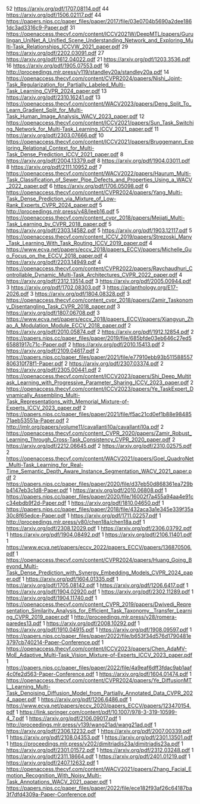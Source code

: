 52 https://arxiv.org/pdf/1707.08114.pdf
44 https://arxiv.org/pdf/1506.02117.pdf
44 https://papers.nips.cc/paper_files/paper/2017/file/03e0704b5690a2dee1861dc3ad3316c9-Paper.pdf
31 https://openaccess.thecvf.com/content/ICCV2021W/DeepMTL/papers/Gurulingan_UniNet_A_Unified_Scene_Understanding_Network_and_Exploring_Multi-Task_Relationships_ICCVW_2021_paper.pdf
29 https://arxiv.org/pdf/2202.03091.pdf
27 https://arxiv.org/pdf/1612.04022.pdf
21 https://arxiv.org/pdf/1203.3536.pdf
16 https://arxiv.org/pdf/1905.07553.pdf
16 http://proceedings.mlr.press/v119/standley20a/standley20a.pdf
14 https://openaccess.thecvf.com/content/CVPR2024/papers/Nishi_Joint-Task_Regularization_for_Partially_Labeled_Multi-Task_Learning_CVPR_2024_paper.pdf
13 https://arxiv.org/pdf/2310.16241.pdf
13 https://openaccess.thecvf.com/content/WACV2023/papers/Deng_Split_To_Learn_Gradient_Split_for_Multi-Task_Human_Image_Analysis_WACV_2023_paper.pdf
12 https://openaccess.thecvf.com/content/ICCV2021/papers/Sun_Task_Switching_Network_for_Multi-Task_Learning_ICCV_2021_paper.pdf
11 https://arxiv.org/pdf/2303.07666.pdf
10 https://openaccess.thecvf.com/content/ICCV2021/papers/Bruggemann_Exploring_Relational_Context_for_Multi-Task_Dense_Prediction_ICCV_2021_paper.pdf
8 https://arxiv.org/pdf/2004.13379.pdf
8 https://arxiv.org/pdf/1904.03011.pdf
8 https://arxiv.org/pdf/2111.10952.pdf
7 https://openaccess.thecvf.com/content/WACV2022/papers/Haurum_Multi-Task_Classification_of_Sewer_Pipe_Defects_and_Properties_Using_a_WACV_2022_paper.pdf
6 https://arxiv.org/pdf/1706.05098.pdf
6 https://openaccess.thecvf.com/content/CVPR2024/papers/Yang_Multi-Task_Dense_Prediction_via_Mixture_of_Low-Rank_Experts_CVPR_2024_paper.pdf
5 http://proceedings.mlr.press/v48/leeb16.pdf
5 https://openaccess.thecvf.com/content_cvpr_2018/papers/Mejjati_Multi-Task_Learning_by_CVPR_2018_paper.pdf
5 https://arxiv.org/pdf/2303.14582.pdf
5 https://arxiv.org/pdf/1903.12117.pdf
5 https://openaccess.thecvf.com/content_ICCV_2019/papers/Strezoski_Many_Task_Learning_With_Task_Routing_ICCV_2019_paper.pdf
4 https://www.ecva.net/papers/eccv_2018/papers_ECCV/papers/Michelle_Guo_Focus_on_the_ECCV_2018_paper.pdf
4 https://arxiv.org/pdf/2203.14949.pdf
4 https://openaccess.thecvf.com/content/CVPR2022/papers/Raychaudhuri_Controllable_Dynamic_Multi-Task_Architectures_CVPR_2022_paper.pdf
4 https://arxiv.org/pdf/2312.13514.pdf
3 https://arxiv.org/pdf/2005.00944.pdf
3 https://arxiv.org/pdf/1702.08303.pdf
3 https://aclanthology.org/E17-2026.pdf
3 https://arxiv.org/pdf/1804.08328.pdf
3 https://openaccess.thecvf.com/content_cvpr_2018/papers/Zamir_Taskonomy_Disentangling_Task_CVPR_2018_paper.pdf
3 https://arxiv.org/pdf/1807.06708.pdf
3 https://www.ecva.net/papers/eccv_2018/papers_ECCV/papers/Xiangyun_Zhao_A_Modulation_Module_ECCV_2018_paper.pdf
2 https://arxiv.org/pdf/2010.05874.pdf
2 https://arxiv.org/pdf/1912.12854.pdf
2 https://papers.nips.cc/paper_files/paper/2019/file/685bfde03eb646c27ed565881917c71c-Paper.pdf
2 https://arxiv.org/pdf/2010.15413.pdf
2 https://arxiv.org/pdf/2109.04617.pdf
2 https://papers.nips.cc/paper_files/paper/2021/file/e77910ebb93b511588557806310f78f1-Paper.pdf
2 https://arxiv.org/pdf/2307.03374.pdf
2 https://arxiv.org/pdf/2305.00441.pdf
2 https://openaccess.thecvf.com/content/ICCV2023/papers/Shi_Deep_Multitask_Learning_with_Progressive_Parameter_Sharing_ICCV_2023_paper.pdf
2 https://openaccess.thecvf.com/content/ICCV2023/papers/Ye_TaskExpert_Dynamically_Assembling_Multi-Task_Representations_with_Memorial_Mixture-of-Experts_ICCV_2023_paper.pdf
2 https://papers.nips.cc/paper_files/paper/2021/file/f5ac21cd0ef1b88e9848571aeb53551a-Paper.pdf
2 http://jmlr.org/papers/volume11/cavallanti10a/cavallanti10a.pdf
2 https://openaccess.thecvf.com/content_CVPR_2020/papers/Zamir_Robust_Learning_Through_Cross-Task_Consistency_CVPR_2020_paper.pdf
2 https://arxiv.org/pdf/2212.06645.pdf
2 https://arxiv.org/pdf/2310.02575.pdf
2 https://openaccess.thecvf.com/content/WACV2021/papers/Goel_QuadroNet_Multi-Task_Learning_for_Real-Time_Semantic_Depth_Aware_Instance_Segmentation_WACV_2021_paper.pdf
2 https://papers.nips.cc/paper_files/paper/2020/file/d37eb50d868361ea729bb4147eb3c1d8-Paper.pdf
1 https://arxiv.org/pdf/2010.06808.pdf
1 https://papers.nips.cc/paper_files/paper/2020/file/16002f7a455a94aa4e91cc34ebdb9f2d-Paper.pdf
1 https://arxiv.org/pdf/1810.04650.pdf
1 https://papers.nips.cc/paper_files/paper/2018/file/432aca3a1e345e339f35a30c8f65edce-Paper.pdf
1 https://arxiv.org/pdf/1711.02257.pdf
1 http://proceedings.mlr.press/v80/chen18a/chen18a.pdf
1 https://arxiv.org/pdf/2308.12029.pdf
1 https://arxiv.org/pdf/2306.03792.pdf
1 https://arxiv.org/pdf/1904.08492.pdf
1 https://arxiv.org/pdf/2106.11401.pdf
1 https://www.ecva.net/papers/eccv_2022/papers_ECCV/papers/136870506.pdf
1 https://openaccess.thecvf.com/content/CVPR2024/papers/Huang_Going_Beyond_Multi-Task_Dense_Prediction_with_Synergy_Embedding_Models_CVPR_2024_paper.pdf
1 https://arxiv.org/pdf/1604.01335.pdf
1 https://arxiv.org/pdf/1705.08142.pdf
1 https://arxiv.org/pdf/1206.6417.pdf
1 https://arxiv.org/pdf/1904.02920.pdf
1 https://arxiv.org/pdf/2302.11289.pdf
1 https://arxiv.org/pdf/1904.11740.pdf
1 https://openaccess.thecvf.com/content_CVPR_2019/papers/Dwivedi_Representation_Similarity_Analysis_for_Efficient_Task_Taxonomy__Transfer_Learning_CVPR_2019_paper.pdf
1 http://proceedings.mlr.press/v28/romera-paredes13.pdf
1 https://arxiv.org/pdf/2008.10292.pdf
1 https://arxiv.org/pdf/1910.04915.pdf
1 https://arxiv.org/pdf/1908.09597.pdf
1 https://papers.nips.cc/paper_files/paper/2022/file/b653f34d576d1790481e3797cb740214-Paper-Conference.pdf
1 https://openaccess.thecvf.com/content/ICCV2023/papers/Chen_AdaMV-MoE_Adaptive_Multi-Task_Vision_Mixture-of-Experts_ICCV_2023_paper.pdf
1 https://papers.nips.cc/paper_files/paper/2022/file/4a9eaf6dff3fdac9ab1aaf4c0fe2d563-Paper-Conference.pdf
1 https://arxiv.org/pdf/1604.01474.pdf
1 https://openaccess.thecvf.com/content/CVPR2024/papers/Ye_DiffusionMTL_Learning_Multi-Task_Denoising_Diffusion_Model_from_Partially_Annotated_Data_CVPR_2024_paper.pdf
1 https://arxiv.org/pdf/1206.6486.pdf
1 https://www.ecva.net/papers/eccv_2020/papers_ECCV/papers/123470154.pdf
1 https://link.springer.com/content/pdf/10.1007/978-3-319-10599-4_7.pdf
1 https://arxiv.org/pdf/2106.09017.pdf
1 http://proceedings.mlr.press/v139/wang21ad/wang21ad.pdf
1 https://arxiv.org/pdf/2306.12232.pdf
1 https://arxiv.org/pdf/2007.00339.pdf
1 https://arxiv.org/pdf/2108.04353.pdf
1 https://arxiv.org/pdf/2301.13501.pdf
1 https://proceedings.mlr.press/v202/dimitriadis23a/dimitriadis23a.pdf
1 https://arxiv.org/pdf/2301.01572.pdf
1 https://arxiv.org/pdf/2312.03248.pdf
1 https://arxiv.org/pdf/2311.18664.pdf
1 https://arxiv.org/pdf/2401.01219.pdf
1 https://arxiv.org/pdf/2407.12632.pdf
1 https://openaccess.thecvf.com/content/WACV2021/papers/Zhang_Facial_Emotion_Recognition_With_Noisy_Multi-Task_Annotations_WACV_2021_paper.pdf
1 https://papers.nips.cc/paper_files/paper/2022/file/ece182f93af26c64187ba3f7dfd4309a-Paper-Conference.pdf
